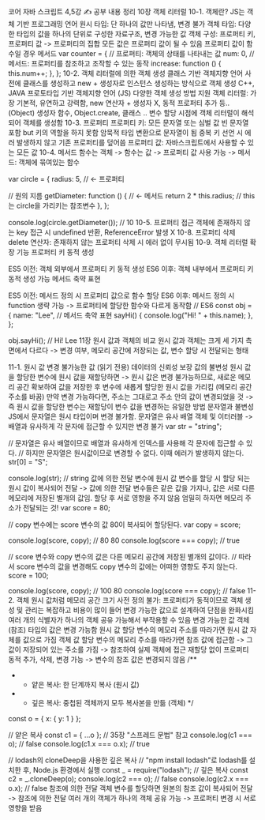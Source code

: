 코어 자바 스크립트 4,5강
✍️ 공부 내용 정리
10장 객체 리터럴
10-1. 객체란?
JS는 객체 기반 프로그래밍 언어
원시 타입: 단 하나의 값만 나타냄, 변경 불가
객체 타입: 다양한 타입의 값을 하나의 단위로 구성한 자료구조, 변경 가능한 값
객체 구성: 프로퍼티 키, 프로퍼티 값 -> 프로퍼티의 집합
모든 값은 프로퍼티 값이 될 수 있음
프로퍼티 값이 함수일 경우 메서드
var counter = {
  // 프로퍼티: 객체의 상태를 나타내는 값
  num: 0,
  // 메서드: 프로퍼티를 참조하고 조작할 수 있는 동작
  increase: function () {
    this.num++;
  },
};
10-2. 객체 리터럴에 의한 객체 생성
클래스 기반 객체지향 언어
사전에 클래스를 생성하고 new + 생성자로 인스턴스 생성하는 방식으로 객체 생성
C++, JAVA
프로토타입 기반 객체지향 언어 (JS)
다양한 객체 생성 방법 지원
객체 리터럴: 가장 기본적, 유연하고 강력함, new 연산자 + 생성자 X, 동적 프로퍼티 추가 등..
(Object) 생성자 함수, Object.create, 클래스 ..
변수 할당 시점에 객체 리터럴이 해석되어 객체를 생성함
10-3. 프로퍼티
프로퍼티 키: 모든 문자열 또는 심벌 값
빈 문자열 포함 but 키의 역할을 하지 못함
암묵적 타입 변환으로 문자열이 됨
중복 키 선언 시 에러 발생하지 않고 기존 프로퍼티를 덮어씀
프로퍼티 값: 자바스크립트에서 사용할 수 있는 모든 값
10-4. 메서드
함수는 객체 -> 함수는 값 -> 프로퍼티 값 사용 가능 -> 메서드: 객체에 묶여있는 함수

var circle = {
  radius: 5, // ← 프로퍼티

  // 원의 지름
  getDiameter: function () {
    // ← 메서드
    return 2 * this.radius; // this는 circle을 가리키는 참조변수
  },
};

console.log(circle.getDiameter()); // 10
10-5. 프로퍼티 접근
객체에 존재하지 않는 key 접근 시 undefined 반환, ReferenceError 발생 X
10-8. 프로퍼티 삭제
delete 연산자: 존재하지 않는 프로퍼티 삭제 시 에러 없이 무시됨
10-9. 객체 리터럴 확장 기능
프로퍼티 키 동적 생성

ES5 이전: 객체 외부에서 프로퍼티 키 동적 생성
ES6 이후: 객체 내부에서 프로퍼티 키 동적 생성 가능
메서드 축약 표현

ES5 이전: 메서드 정의 시 프로퍼티 값으로 함수 할당
ES6 이후: 메서드 정의 시 function 생략 가능 -> 프로퍼티에 할당한 함수와 다르게 동작함
// ES6
const obj = {
  name: "Lee",
  // 메서드 축약 표현
  sayHi() {
    console.log("Hi! " + this.name);
  },
};

obj.sayHi(); // Hi! Lee
11장 원시 값과 객체의 비교
원시 값과 객체는 크게 세 가지 측면에서 다르다 -> 변경 여부, 메모리 공간에 저장되는 값, 변수 할당 시 전달되는 형태

11-1. 원시 값
변경 불가능한 값 (읽기 전용)
데이터의 신뢰성 보장
값의 불변성
원시 값을 할당한 변수에 원시 값을 재할당하면 -> 원시 값은 변경 불가능하므로, 새로운 메모리 공간 확보하여 값을 저장한 후 변수에 새롭게 할당한 원시 값을 가리킴 (메모리 공간 주소를 바꿈)
만약 변경 가능하다면, 주소는 그대로고 주소 안의 값이 변경되었을 것 -> 즉 원시 값을 할당한 변수는 재할당이 변수 값을 변경하는 유일한 방법
문자열과 불변성
JS에서 문자열은 원시 타입이며 변경 불가함.
문자열은 유사 배열 객체 및 이터러블 -> 배열과 유사하게 각 문자에 접근할 수 있지만 변경 불가
var str = "string";

// 문자열은 유사 배열이므로 배열과 유사하게 인덱스를 사용해 각 문자에 접근할 수 있다.
// 하지만 문자열은 원시값이므로 변경할 수 없다. 이때 에러가 발생하지 않는다.
str[0] = "S";

console.log(str); // string
값에 의한 전달
변수에 원시 값 변수를 할당 시 할당 되는 원시 값이 복사되어 전달 -> 값에 의한 전달
변수들은 같은 값을 가지나, 값은 서로 다른 메모리에 저장된 별개의 값임. 할당 후 서로 영향을 주지 않음
엄밀히 하자면 메모리 주소가 전달되는 것!
var score = 80;

// copy 변수에는 score 변수의 값 80이 복사되어 할당된다.
var copy = score;

console.log(score, copy); // 80  80
console.log(score === copy); // true

// score 변수와 copy 변수의 값은 다른 메모리 공간에 저장된 별개의 값이다.
// 따라서 score 변수의 값을 변경해도 copy 변수의 값에는 어떠한 영향도 주지 않는다.
score = 100;

console.log(score, copy); // 100  80
console.log(score === copy); // false
11-2. 객체
원시 값처럼 메모리 공간 크기 사전 정의 불가: 프로퍼티가 동적이므로
객체 생성 및 관리는 복잡하고 비용이 많이 들어 변경 가능한 값으로 설계하여 단점을 완화시킴
여러 개의 식별자가 하나의 객체 공유 가능해서 부작용할 수 있음
변경 가능한 값
객체(참조) 타입의 값은 변경 가능함
원시 값 할당 변수의 메모리 주소를 따라가면 원시 값 자체를 값으로 가짐
객체 값 할당 변수의 메모리 주소를 따라가면 참조 값에 접근함 -> 그 값이 저장되어 있는 주소를 가짐 -> 참조하여 실제 객체에 접근
재할당 없이 프로퍼티 동적 추가, 삭제, 변경 가능 -> 변수의 참조 값은 변경되지 않음
/**
 * - 얕은 복사: 한 단계까지 복사 (원시 값)
 * - 깊은 복사: 중첩된 객체까지 모두 복사본을 만듦 (객체)
 */

const o = { x: { y: 1 } };

// 얕은 복사
const c1 = { ...o }; // 35장 "스프레드 문법" 참고
console.log(c1 === o); // false
console.log(c1.x === o.x); // true

// lodash의 cloneDeep을 사용한 깊은 복사
// "npm install lodash"로 lodash를 설치한 후, Node.js 환경에서 실행
const _ = require("lodash");
// 깊은 복사
const c2 = _.cloneDeep(o);
console.log(c2 === o); // false
console.log(c2.x === o.x); // false
참조에 의한 전달
객체 변수를 할당하면 원본의 참조 값이 복사되어 전달 -> 참조에 의한 전달
여러 개의 객체가 하나의 객체 공유 가능 -> 프로퍼티 변경 시 서로 영향을 받음
